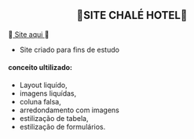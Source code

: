 # <h2 align="center">:cherry_blossom:SITE CHALÉ HOTEL:cherry_blossom:</h2>

 :cherry_blossom:<a href="https://projeto.chalehotel.ninajasmim.site"> Site aqui </a>:cherry_blossom:

- Site criado para fins de estudo
 #### conceito ultilizado: 
 - Layout liquído, 
 - imagens liquídas, 
 - coluna falsa, 
 - arredondamento com imagens
 - estilização de tabela, 
 - estilização de formulários.
